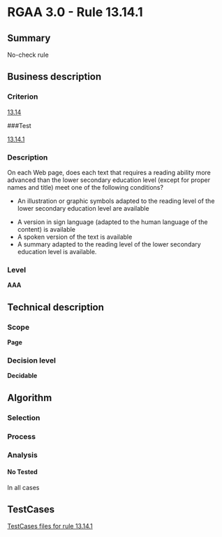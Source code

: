 # RGAA 3.0 -  Rule 13.14.1

## Summary

No-check rule

## Business description

### Criterion

[13.14](http://asqatasun.github.io/RGAA--3.0--EN/RGAA3.0_Criteria_English_version_v1.html#crit-13-14)

###Test

[13.14.1](http://asqatasun.github.io/RGAA--3.0--EN/RGAA3.0_Criteria_English_version_v1.html#test-13-14-1)

### Description
On each Web page,
    does each text that requires a reading ability more
    advanced than the lower secondary education level
    (except for proper names and title) meet one of the
    following conditions?
    <ul><li> An illustration or graphic symbols adapted to the
   reading level of the lower secondary education level
   are available</li>
  <li> A version in sign language (adapted to the human
   language of the content) is available</li>
  <li> A spoken version of the text is available</li>
  <li> A summary adapted to the reading level of the
   lower secondary education level is available.</li>
    </ul> 


### Level

**AAA**

## Technical description

### Scope

**Page**

### Decision level

**Decidable**

## Algorithm

### Selection

### Process

### Analysis

#### No Tested 

In all cases









##  TestCases 

[TestCases files for rule 13.14.1](https://gitlab.com/asqatasun/Asqatasun/-/tree/master/rules/rules-rgaa3.0/src/test/resources/testcases/rgaa30/Rgaa30Rule131401/) 



